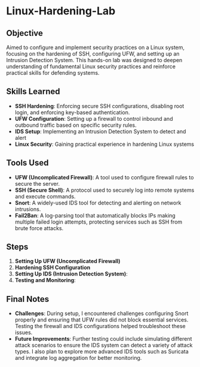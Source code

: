 # Linux-Hardening-Lab

## Objective

Aimed to configure and implement security practices on a Linux system, focusing on the hardening of SSH, configuring UFW, and setting up an Intrusion Detection System. This hands-on lab was designed to deepen understanding of fundamental Linux security practices and reinforce practical skills for defending systems.

## Skills Learned

- **SSH Hardening**: Enforcing secure SSH configurations, disabling root login, and enforcing key-based authentication.
- **UFW Configuration**: Setting up a firewall to control inbound and outbound traffic based on specific security rules.
- **IDS Setup**: Implementing an Intrusion Detection System to detect and alert 
- **Linux Security**: Gaining practical experience in hardening Linux systems

## Tools Used

- **UFW (Uncomplicated Firewall)**: A tool used to configure firewall rules to secure the server.
- **SSH (Secure Shell)**: A protocol used to securely log into remote systems and execute commands.
- **Snort**: A widely-used IDS tool for detecting and alerting on network intrusions.
- **Fail2Ban**: A log-parsing tool that automatically blocks IPs making multiple failed login attempts, protecting services such as SSH from brute force attacks.

## Steps

1. **Setting Up UFW (Uncomplicated Firewall)**
2. **Hardening SSH Configuration**
3. **Setting Up IDS (Intrusion Detection System)**:
4. **Testing and Monitoring**:

## Final Notes

- **Challenges**: During setup, I encountered challenges configuring Snort properly and ensuring that UFW rules did not block essential services. Testing the firewall and IDS configurations helped troubleshoot these issues.
- **Future Improvements**: Further testing could include simulating different attack scenarios to ensure the IDS system can detect a variety of attack types. I also plan to explore more advanced IDS tools such as Suricata and integrate log aggregation for better monitoring.

